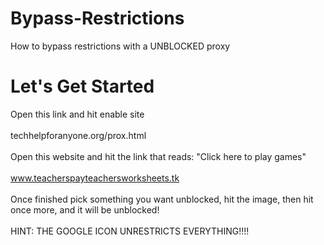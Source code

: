 # Bypass-Restrictions
How to bypass restrictions with a UNBLOCKED proxy
# Let's Get Started
Open this link and hit enable site
<br>
<br>
techhelpforanyone.org/prox.html
<br>
<br>
Open this website and hit the link that reads: "Click here to play games"
<br>
<br>
www.teacherspayteachersworksheets.tk
<br>
<br>
Once finished pick something you want unblocked, hit the image, then hit once more, and it will be unblocked!
<br>
<br>
HINT: THE GOOGLE ICON UNRESTRICTS EVERYTHING!!!!

